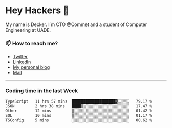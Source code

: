 # Hey Hackers 👋

My name is Decker. I`m CTO @Commet and a student of Computer Engineering at UADE.

### 📫 How to reach me?
- [Twitter](https://x.com/0xDecker) 
- [LinkedIn](https://www.linkedin.com/in/decker-urbano/) 
- [My personal blog](http://decker.sh) 
- [Mail](mailto:me@decker.sh)

---

### Coding time in the last Week

<!--START_SECTION:waka-->

```txt
TypeScript   11 hrs 57 mins  ███████████████████▓░░░░░   79.17 %
JSON         2 hrs 38 mins   ████▒░░░░░░░░░░░░░░░░░░░░   17.47 %
Other        12 mins         ▒░░░░░░░░░░░░░░░░░░░░░░░░   01.42 %
SQL          10 mins         ▒░░░░░░░░░░░░░░░░░░░░░░░░   01.17 %
TSConfig     5 mins          ░░░░░░░░░░░░░░░░░░░░░░░░░   00.62 %
```

<!--END_SECTION:waka-->
